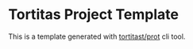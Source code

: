 # Tortitas Project Template

This is a template generated with [tortitast/prot](https://github.com/tortitast/prot) cli tool.